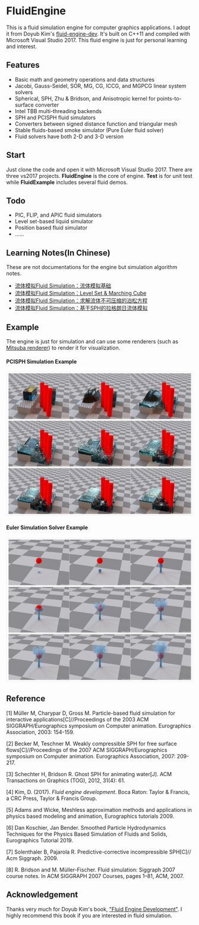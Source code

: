 # FluidEngine

This is a fluid simulation engine for computer graphics applications. I adopt it from Doyub Kim's [fluid-engine-dev](https://github.com/doyubkim/fluid-engine-dev). It's built on C++11 and compiled with Microsoft Visual Studio 2017. This fluid engine is just for personal learning and interest. 



## Features

- Basic math and geometry operations and data structures
- Jacobi, Gauss-Seidel, SOR, MG, CG, ICCG, and MGPCG linear system solvers
- Spherical, SPH, Zhu & Bridson, and Anisotropic kernel for points-to-surface converter
- Intel TBB multi-threading backends
- SPH and PCISPH fluid simulators
- Converters between signed distance function and triangular mesh
- Stable fluids-based smoke simulator (Pure Euler fluid solver)
- Fluid solvers have both 2-D and 3-D version



## Start

Just clone the code and open it with Microsoft Visual Studio 2017.  There are three vs2017 projects. **FluidEngine** is the core of engine.  **Test** is for unit test while **FluidExample** includes several fluid demos.



## Todo

- PIC, FLIP, and APIC fluid simulators
- Level set-based liquid simulator
- Position based fluid simulator
- ......



## Learning Notes(In Chinese)

These are not documentations for the engine but simulation algorithm notes.

- [流体模拟Fluid Simulation：流体模拟基础](https://yangwc.com/2019/05/01/fluidSimulation/)
- [流体模拟Fluid Simulation：Level Set & Marching Cube](https://yangwc.com/2019/07/30/LevelSet/)
- [流体模拟Fluid Simulation：求解流体不可压缩的泊松方程](https://yangwc.com/2019/08/03/MakingFluidImcompressible/)
- [流体模拟Fluid Simulation：基于SPH的拉格朗日流体模拟](https://yangwc.com/2019/08/29/SPH/)



## Example

The engine is just for simulation and can use some renderers (such as  [Mitsuba renderer](https://www.mitsuba-renderer.org/)) to render it for visualization.

#### PCISPH Simulation Example

![image](pictures/1.jpg)

#### Euler Simulation Solver Example

![image](pictures/2.jpg)



## Reference

$[1]$ Müller M, Charypar D, Gross M. Particle-based fluid simulation for interactive applications[C]//Proceedings of the 2003 ACM SIGGRAPH/Eurographics symposium on Computer animation. Eurographics Association, 2003: 154-159.

$[2]$ Becker M, Teschner M. Weakly compressible SPH for free surface flows[C]//Proceedings of the 2007 ACM SIGGRAPH/Eurographics symposium on Computer animation. Eurographics Association, 2007: 209-217.

$[3]$ Schechter H, Bridson R. Ghost SPH for animating water[J]. ACM Transactions on Graphics (TOG), 2012, 31(4): 61.

$[4]$ Kim, D. (2017). *Fluid engine development*. Boca Raton: Taylor & Francis, a CRC Press, Taylor & Francis Group.

$[5]$  Adams and Wicke, Meshless approximation methods and applications in physics based modeling and animation, Eurographics tutorials 2009.

$[6]$ Dan Koschier, Jan Bender. Smoothed Particle Hydrodynamics Techniques for the Physics Based Simulation of Fluids and Solids, Eurographics Tutorial 2019.

$[7]$ Solenthaler B, Pajarola R. Predictive-corrective incompressible SPH[C]// Acm Siggraph. 2009.

$[8]$ R. Bridson and M. Müller-Fischer. Fluid simulation: Siggraph 2007 course notes. In ACM SIGGRAPH 2007 Courses, pages 1–81, ACM, 2007.



## Acknowledgement

Thanks very much for Doyub Kim's book, ["Fluid Engine Development"](https://www.crcpress.com/Fluid-Engine-Development/Kim/p/book/9781498719926). I highly recommend this book if you are interested in fluid simulation.

